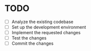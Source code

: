 # TODO

- [ ] Analyze the existing codebase
- [ ] Set up the development environment
- [ ] Implement the requested changes
- [ ] Test the changes
- [ ] Commit the changes
